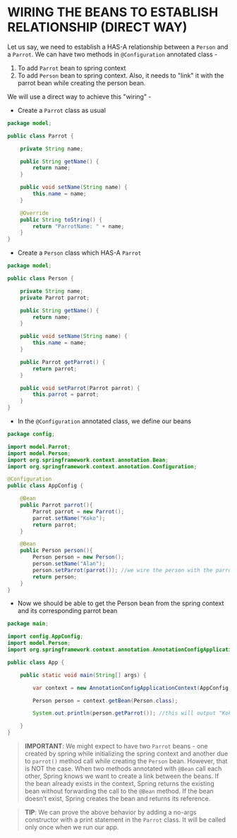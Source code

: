 # WIRING THE BEANS TO ESTABLISH RELATIONSHIP (DIRECT WAY)

Let us say, we need to establish a HAS-A relationship between a `Person` and a `Parrot`. We can have two methods in `@Configuration` annotated class -

1. To add `Parrot` bean to spring context
2. To add `Person` bean to spring context. Also, it needs to "link" it with the parrot bean while creating the person bean.

We will use a direct way to achieve this "wiring" -

- Create a `Parrot` class as usual

```java
package model;

public class Parrot {

    private String name;

    public String getName() {
        return name;
    }

    public void setName(String name) {
        this.name = name;
    }

    @Override
    public String toString() {
        return "ParrotName: " + name;
    }
}
```

- Create a `Person` class which HAS-A `Parrot`

```java
package model;

public class Person {

    private String name;
    private Parrot parrot;

    public String getName() {
        return name;
    }

    public void setName(String name) {
        this.name = name;
    }

    public Parrot getParrot() {
        return parrot;
    }

    public void setParrot(Parrot parrot) {
        this.parrot = parrot;
    }
}
```

- In the `@Configuration` annotated class, we define our beans

```java
package config;

import model.Parrot;
import model.Person;
import org.springframework.context.annotation.Bean;
import org.springframework.context.annotation.Configuration;

@Configuration
public class AppConfig {

    @Bean
    public Parrot parrot(){
        Parrot parrot = new Parrot();
        parrot.setName("Koko");
        return parrot;
    }

    @Bean
    public Person person(){
        Person person = new Person();
        person.setName("Alan");
        person.setParrot(parrot()); //we wire the person with the parrot here
        return person;
    }
}
```

- Now we should be able to get the Person bean from the spring context and its corresponding parrot bean

```java
package main;

import config.AppConfig;
import model.Person;
import org.springframework.context.annotation.AnnotationConfigApplicationContext;

public class App {

    public static void main(String[] args) {

        var context = new AnnotationConfigApplicationContext(AppConfig.class);

        Person person = context.getBean(Person.class);

        System.out.println(person.getParrot()); //this will output "Koko"

    }
}
```

> **IMPORTANT**: We might expect to have two `Parrot` beans - one created by spring while initializing the spring context and another due to `parrot()` method call while creating the `Person` bean. However, that is NOT the case.
> When two methods annotated with `@Bean` call each other, Spring knows we want to create a link between the beans. If the bean already exists in the context, Spring returns the existing bean without forwarding the call to the `@Bean` method. If the bean doesn’t exist, Spring creates the bean and returns its reference.

> **TIP**: We can prove the above behavior by adding a no-args constructor with a print statement in the `Parrot` class. It will be called only once when we run our app.
